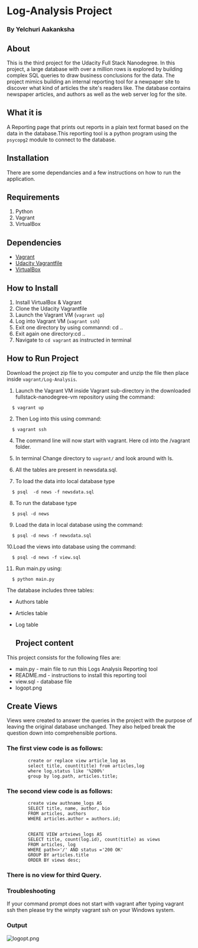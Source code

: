 # Log-Analysis Project
### By Yelchuri Aakanksha

## About

This is the third project for the Udacity Full Stack Nanodegree. In this project, a large database with over a million rows is explored by building complex SQL queries to draw business conclusions for the data. The project mimics building an internal reporting tool for a newpaper site to discover what kind of articles the site's readers like. The database contains newspaper articles, and authors as well as the web server log for the site.

## What it is

A Reporting page that prints out reports in a plain text format based on the data in the database.This reporting tool is a python program using the `psycopg2` module to connect to the database.

## Installation

There are some dependancies and a few instructions on how to run the application.

## Requirements

1. Python
2. Vagrant
3. VirtualBox

## Dependencies

- [Vagrant](https://www.vagrantup.com/)
- [Udacity Vagrantfile](https://github.com/udacity/fullstack-nanodegree-vm)
- [VirtualBox](https://www.virtualbox.org/wiki/Downloads)

## How to Install
1. Install VirtualBox & Vagrant
2. Clone the Udacity Vagrantfile
3. Launch the Vagrant VM (`vagrant up`)
4. Log into Vagrant VM (`vagrant ssh`)
5. Exit one directory by using commannd: cd ..
6. Exit again one directory:cd ..
7. Navigate to `cd vagrant` as instructed in terminal

## How to Run Project

Download the project zip file to you computer and unzip the file then place inside `vagrant/Log-Analysis`.

  1. Launch the Vagrant VM inside Vagrant sub-directory in the downloaded fullstack-nanodegree-vm repository using the command:
  
  ```
    $ vagrant up
  ```
  2. Then Log into this using command:
  
  ```
    $ vagrant ssh
  ```

  4. The command line will now start with vagrant. Here cd into the /vagrant folder.
  
  5. In terminal Change directory to `vagrant/` and look around with ls.
  
  6. All the tables are present in newsdata.sql.
  
  7. To load the data into local database type 
  
  ```
	$ psql  -d news -f newsdata.sql
  ```

  8. To run the database type 
  
  ```
	$ psql -d news
  ```
  
  9. Load the data in local database using the command:

  ```
    $ psql -d news -f newsdata.sql
  ```
  
  10.Load the views into database using the command:
  ```
    $ psql -d news -f view.sql
  ```
  
  11. Run main.py using:
  
  ```
    $ python main.py
  ``` 
  The database includes three tables:
- Authors table
- Articles table
- Log table

  ## Project content

This project consists for the following files are:

* main.py - main file to run this Logs Analysis Reporting tool
* README.md - instructions to install this reporting tool
* view.sql - database file
* logopt.png

##  Create Views

Views were created to answer the  queries in the project with the purpose of leaving the original database unchanged. They also helped break the question down into comprehensible portions.

### The first view code is as follows:
			create or replace view article_log as
			select title, count(title) from articles,log
			where log.status like '%200%'
			group by log.path, articles.title;


### The second view code is as follows:
			create view authname_logs AS
			SELECT title, name, author, bio
			FROM articles, authors
			WHERE articles.author = authors.id;


			CREATE VIEW artviews_logs AS
			SELECT title, count(log.id), count(title) as views
			FROM articles, log
			WHERE path<>'/' AND status ='200 OK'
			GROUP BY articles.title
			ORDER BY views desc;

### There is no view for third Query.

### Troubleshooting
If your command prompt does not start with vagrant after typing vagrant ssh then please try the winpty vagrant ssh on your Windows system.

### Output
![logopt.png]()


